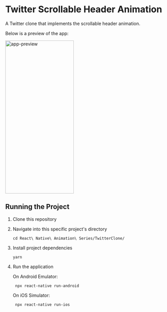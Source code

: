 # Twitter Scrollable Header Animation

A Twitter clone that implements the scrollable header animation.

Below is a preview of the app:

<img alt="app-preview" src="https://i.ibb.co/Yt6HxJt/twitter-clone.gif" height="480" width="215" />

## Running the Project

1.  Clone this repository
2.  Navigate into this specific project's directory

        cd React\ Native\ Animation\ Series/TwitterClone/

3.  Install project dependencies

        yarn

4.  Run the application

    On Android Emulator:

         npx react-native run-android

    On iOS Simulator:

         npx react-native run-ios
